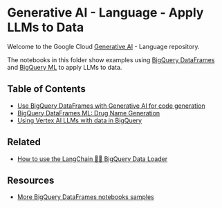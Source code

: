 # Generative AI - Language - Apply LLMs to Data

Welcome to the Google Cloud [Generative AI](https://cloud.google.com/ai/generative-ai/) - Language repository.

The notebooks in this folder show examples using [BigQuery DataFrames](https://cloud.google.com/python/docs/reference/bigframes/latest) and [BigQuery ML](https://cloud.google.com/bigquery/docs/bqml-introduction) to apply LLMs to data.

## Table of Contents

- [Use BigQuery DataFrames with Generative AI for code generation](bigquery_dataframes_llm_code_generation.ipynb)
- [BigQuery DataFrames ML: Drug Name Generation](bigquery_dataframes_ml_drug_name_generation.ipynb)
- [Using Vertex AI LLMs with data in BigQuery](bigquery_ml_llm.ipynb)

## Related

- [How to use the LangChain 🦜️🔗 BigQuery Data Loader](../../orchestration/langchain/langchain_bigquery_data_loader.ipynb)

## Resources

- [More BigQuery DataFrames notebooks samples](https://github.com/googleapis/python-bigquery-dataframes/tree/main/notebooks)
